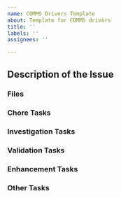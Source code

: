 ```yaml
---
name: COMMS Drivers Template
about: Template for COMMS drivers
title: ''
labels: ''
assignees: ''

---
```


## Description of the Issue

### Files 

### Chore Tasks

### Investigation Tasks

### Validation Tasks

### Enhancement Tasks

### Other Tasks
